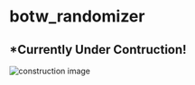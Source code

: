 # botw_randomizer
## *Currently Under Contruction!
![construction image](https://media.giphy.com/media/l3vQYe7l1TInypnYA/giphy.gif)
